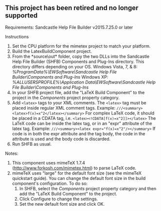 ## This project has been retired and no longer supported

Requirements:
Sandcastle Help File Builder v2015.7.25.0 or later

Instructions
1. Set the CPU platform for the mimetex project to match your platform.
2. Build the LatexBuildComponent project.
3. From the *source\out\* folder, copy the two DLLs into the Sandcastle Help File Builder (SHFB) Components and Plug-Ins directory.  This directory differs depending on your OS.
   Windows Vista, 7, & 8: *%ProgramData%\EWSoftware\Sandcastle Help File Builder\Components and Plug-Ins*
   Windows XP: *%ALLUSERSPROFILE%\Application Data\EWSoftware\Sandcastle Help File Builder\Components and Plug-Ins*
4. In your SHFB project file, add the "LaTeX Build Component" to the project in the *Components* project property category.
5. Add `<latex>` tags to your XML comments.  The `<latex>` tag must be placed inside regular XML comment tags.
   Example: `///<summary><latex>f(x)=x^2</latex></summary>`
   For complex LaTeX code, it should be placed in a CDATA tag, i.e. `<latex><!CDATA[f(x)=x^2]]></latex>`
   The LaTeX code can be inside the latex tag, or in an "expr" attribute of the latex tag.
   Example: `///<summary><latex expr="f(x)=x^2"/></summary>`
   If code is in both the expr attribute and the tag body, the code in the attribute is used and the body code is discarded.
6. Run SHFB as usual.

Notes:
1. This component uses mimeTeX 1.7.4 (http://www.forkosh.com/mimetex.html) to parse LaTeX code.
2. mimeTeX uses "large" for the default font size (see the mimeTeX quickstart guide). You can
   change the default font size in the build component's configuration.
   To do so:
   1. In SHFB, select the *Components* project property category and then add the "LaTeX Build Component" to the project.
   2. Click Configure to change the settings.
   3. Set the new default font size and click OK.
